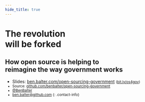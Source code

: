 ```yaml
---
hide_title: true
---
```


# The revolution<br />will be forked

## How open source is helping to<br />reimagine the way government works

* Slides: [ben.balter.com/open-sourcing-government](http://ben.balter.com/open-sourcing-government) <small>([bit.ly/os4gov](http://bit.ly/os4gov))
* Source: [github.com/benbalter/open-sourcing-government](http://github.com/benbalter/epen-sourcing-government)
* [@BenBalter](http://twitter.com/benbalter)
* <a href="mailto:ben.balter@github.com">ben.balter@github.com</a>
{: .contact-info}